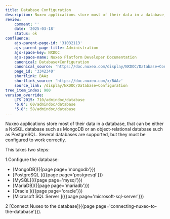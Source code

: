 ```yaml
---
title: Database Configuration
description: Nuxeo applications store most of their data in a database, that can be either a NoSQL database such as MongoDB or an object-relational database such as PostgreSQL. Several databases are supported, but they must be configured to work correctly.
review:
    comment: ''
    date: '2025-03-18'
    status: ok
confluence:
    ajs-parent-page-id: '31032113'
    ajs-parent-page-title: Administration
    ajs-space-key: NXDOC
    ajs-space-name: Nuxeo Platform Developer Documentation
    canonical: Database+Configuration
    canonical_source: 'https://doc.nuxeo.com/display/NXDOC/Database+Configuration'
    page_id: '3342340'
    shortlink: BAAz
    shortlink_source: 'https://doc.nuxeo.com/x/BAAz'
    source_link: /display/NXDOC/Database+Configuration
tree_item_index: 900
version_override:
    LTS 2015: 710/admindoc/database
    '6.0': 60/admindoc/database
    '5.8': 58/admindoc/database
---
```

Nuxeo applications store most of their data in a database, that can be either a NoSQL database such as MongoDB or an object-relational database such as PostgreSQL. Several databases are supported, but they must be configured to work correctly.

This takes two steps:

1.Configure the database:

* [MongoDB]({{page page='mongodb'}})
* [PostgreSQL ]({{page page='postgresql'}})
* [MySQL]({{page page='mysql'}})
* [MariaDB]({{page page='mariadb'}})
* [Oracle ]({{page page='oracle'}})
* [Microsoft SQL Server ]({{page page='microsoft-sql-server'}})

2 [Connect Nuxeo to the database]({{page page='connecting-nuxeo-to-the-database'}}).
